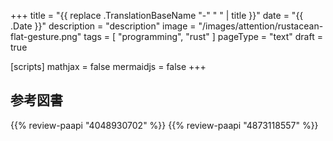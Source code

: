 +++
title = "{{ replace .TranslationBaseName "-" " " | title }}"
date =  "{{ .Date }}"
description = "description"
image = "/images/attention/rustacean-flat-gesture.png"
tags = [ "programming", "rust" ]
pageType = "text"
draft = true

[scripts]
  mathjax = false
  mermaidjs = false
+++
















[Rust]: https://www.rust-lang.org/ "Rust Programming Language"

## 参考図書

{{% review-paapi "4048930702" %}} <!-- プログラミング言語Rust 公式ガイド -->
{{% review-paapi "4873118557" %}} <!-- プログラミングRust -->
